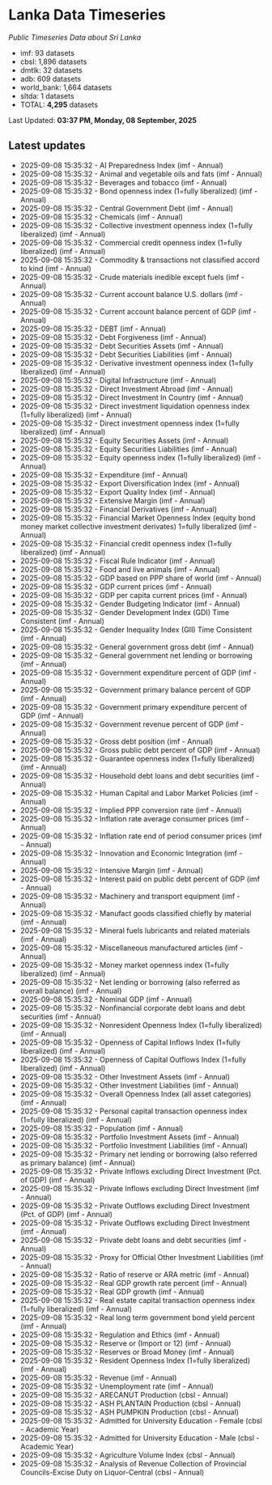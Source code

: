 # Lanka Data Timeseries
*Public Timeseries Data about Sri Lanka*

* imf: 93 datasets
* cbsl: 1,896 datasets
* dmtlk: 32 datasets
* adb: 609 datasets
* world_bank: 1,664 datasets
* sltda: 1 datasets
* TOTAL: **4,295** datasets

Last Updated: **03:37 PM, Monday, 08 September, 2025**

## Latest updates

* 2025-09-08 15:35:32 - AI Preparedness Index (imf - Annual)
* 2025-09-08 15:35:32 - Animal and vegetable oils and fats (imf - Annual)
* 2025-09-08 15:35:32 - Beverages and tobacco (imf - Annual)
* 2025-09-08 15:35:32 - Bond openness index (1=fully liberalized) (imf - Annual)
* 2025-09-08 15:35:32 - Central Government Debt (imf - Annual)
* 2025-09-08 15:35:32 - Chemicals (imf - Annual)
* 2025-09-08 15:35:32 - Collective investment openness index (1=fully liberalized) (imf - Annual)
* 2025-09-08 15:35:32 - Commercial credit openness index (1=fully liberalized) (imf - Annual)
* 2025-09-08 15:35:32 - Commodity & transactions not classified accord to kind (imf - Annual)
* 2025-09-08 15:35:32 - Crude materials inedible except fuels (imf - Annual)
* 2025-09-08 15:35:32 - Current account balance U.S. dollars (imf - Annual)
* 2025-09-08 15:35:32 - Current account balance percent of GDP (imf - Annual)
* 2025-09-08 15:35:32 - DEBT (imf - Annual)
* 2025-09-08 15:35:32 - Debt Forgiveness (imf - Annual)
* 2025-09-08 15:35:32 - Debt Securities Assets (imf - Annual)
* 2025-09-08 15:35:32 - Debt Securities Liabilities (imf - Annual)
* 2025-09-08 15:35:32 - Derivative investment openness index (1=fully liberalized) (imf - Annual)
* 2025-09-08 15:35:32 - Digital Infrastructure (imf - Annual)
* 2025-09-08 15:35:32 - Direct Investment Abroad (imf - Annual)
* 2025-09-08 15:35:32 - Direct Investment In Country (imf - Annual)
* 2025-09-08 15:35:32 - Direct investment liquidation openness index (1=fully liberalized) (imf - Annual)
* 2025-09-08 15:35:32 - Direct investment openness index (1=fully liberalized) (imf - Annual)
* 2025-09-08 15:35:32 - Equity Securities Assets (imf - Annual)
* 2025-09-08 15:35:32 - Equity Securities Liabilities (imf - Annual)
* 2025-09-08 15:35:32 - Equity openness index (1=fully liberalized) (imf - Annual)
* 2025-09-08 15:35:32 - Expenditure (imf - Annual)
* 2025-09-08 15:35:32 - Export Diversification Index (imf - Annual)
* 2025-09-08 15:35:32 - Export Quality Index (imf - Annual)
* 2025-09-08 15:35:32 - Extensive Margin (imf - Annual)
* 2025-09-08 15:35:32 - Financial Derivatives (imf - Annual)
* 2025-09-08 15:35:32 - Financial Market Openness Index (equity bond money market collective investment derivates) 1=fully liberalized (imf - Annual)
* 2025-09-08 15:35:32 - Financial credit openness index (1=fully liberalized) (imf - Annual)
* 2025-09-08 15:35:32 - Fiscal Rule Indicator (imf - Annual)
* 2025-09-08 15:35:32 - Food and live animals (imf - Annual)
* 2025-09-08 15:35:32 - GDP based on PPP share of world (imf - Annual)
* 2025-09-08 15:35:32 - GDP current prices (imf - Annual)
* 2025-09-08 15:35:32 - GDP per capita current prices (imf - Annual)
* 2025-09-08 15:35:32 - Gender Budgeting Indicator (imf - Annual)
* 2025-09-08 15:35:32 - Gender Development Index (GDI) Time Consistent (imf - Annual)
* 2025-09-08 15:35:32 - Gender Inequality Index (GII) Time Consistent (imf - Annual)
* 2025-09-08 15:35:32 - General government gross debt (imf - Annual)
* 2025-09-08 15:35:32 - General government net lending or borrowing (imf - Annual)
* 2025-09-08 15:35:32 - Government expenditure percent of GDP (imf - Annual)
* 2025-09-08 15:35:32 - Government primary balance percent of GDP (imf - Annual)
* 2025-09-08 15:35:32 - Government primary expenditure percent of GDP (imf - Annual)
* 2025-09-08 15:35:32 - Government revenue percent of GDP (imf - Annual)
* 2025-09-08 15:35:32 - Gross debt position (imf - Annual)
* 2025-09-08 15:35:32 - Gross public debt percent of GDP (imf - Annual)
* 2025-09-08 15:35:32 - Guarantee openness index (1=fully liberalized) (imf - Annual)
* 2025-09-08 15:35:32 - Household debt loans and debt securities (imf - Annual)
* 2025-09-08 15:35:32 - Human Capital and Labor Market Policies (imf - Annual)
* 2025-09-08 15:35:32 - Implied PPP conversion rate (imf - Annual)
* 2025-09-08 15:35:32 - Inflation rate average consumer prices (imf - Annual)
* 2025-09-08 15:35:32 - Inflation rate end of period consumer prices (imf - Annual)
* 2025-09-08 15:35:32 - Innovation and Economic Integration (imf - Annual)
* 2025-09-08 15:35:32 - Intensive Margin (imf - Annual)
* 2025-09-08 15:35:32 - Interest paid on public debt percent of GDP (imf - Annual)
* 2025-09-08 15:35:32 - Machinery and transport equipment (imf - Annual)
* 2025-09-08 15:35:32 - Manufact goods classified chiefly by material (imf - Annual)
* 2025-09-08 15:35:32 - Mineral fuels lubricants and related materials (imf - Annual)
* 2025-09-08 15:35:32 - Miscellaneous manufactured articles (imf - Annual)
* 2025-09-08 15:35:32 - Money market openness index (1=fully liberalized) (imf - Annual)
* 2025-09-08 15:35:32 - Net lending or borrowing (also referred as overall balance) (imf - Annual)
* 2025-09-08 15:35:32 - Nominal GDP (imf - Annual)
* 2025-09-08 15:35:32 - Nonfinancial corporate debt loans and debt securities (imf - Annual)
* 2025-09-08 15:35:32 - Nonresident Openness Index (1=fully liberalized) (imf - Annual)
* 2025-09-08 15:35:32 - Openness of Capital Inflows Index (1=fully liberalized) (imf - Annual)
* 2025-09-08 15:35:32 - Openness of Capital Outflows Index (1=fully liberalized) (imf - Annual)
* 2025-09-08 15:35:32 - Other Investment Assets (imf - Annual)
* 2025-09-08 15:35:32 - Other Investment Liabilities (imf - Annual)
* 2025-09-08 15:35:32 - Overall Openness Index (all asset categories) (imf - Annual)
* 2025-09-08 15:35:32 - Personal capital transaction openness index (1=fully liberalized) (imf - Annual)
* 2025-09-08 15:35:32 - Population (imf - Annual)
* 2025-09-08 15:35:32 - Portfolio Investment Assets (imf - Annual)
* 2025-09-08 15:35:32 - Portfolio Investment Liabilities (imf - Annual)
* 2025-09-08 15:35:32 - Primary net lending or borrowing (also referred as primary balance) (imf - Annual)
* 2025-09-08 15:35:32 - Private Inflows excluding Direct Investment (Pct. of GDP) (imf - Annual)
* 2025-09-08 15:35:32 - Private Inflows excluding Direct Investment (imf - Annual)
* 2025-09-08 15:35:32 - Private Outflows excluding Direct Investment (Pct. of GDP) (imf - Annual)
* 2025-09-08 15:35:32 - Private Outflows excluding Direct Investment (imf - Annual)
* 2025-09-08 15:35:32 - Private debt loans and debt securities (imf - Annual)
* 2025-09-08 15:35:32 - Proxy for Official Other Investment Liabilities (imf - Annual)
* 2025-09-08 15:35:32 - Ratio of reserve or ARA metric (imf - Annual)
* 2025-09-08 15:35:32 - Real GDP growth rate percent (imf - Annual)
* 2025-09-08 15:35:32 - Real GDP growth (imf - Annual)
* 2025-09-08 15:35:32 - Real estate capital transaction openness index (1=fully liberalized) (imf - Annual)
* 2025-09-08 15:35:32 - Real long term government bond yield percent (imf - Annual)
* 2025-09-08 15:35:32 - Regulation and Ethics (imf - Annual)
* 2025-09-08 15:35:32 - Reserve or (Import or 12) (imf - Annual)
* 2025-09-08 15:35:32 - Reserves or Broad Money (imf - Annual)
* 2025-09-08 15:35:32 - Resident Openness Index (1=fully liberalized) (imf - Annual)
* 2025-09-08 15:35:32 - Revenue (imf - Annual)
* 2025-09-08 15:35:32 - Unemployment rate (imf - Annual)
* 2025-09-08 15:35:32 - ARECANUT Production (cbsl - Annual)
* 2025-09-08 15:35:32 - ASH PLANTAIN Production (cbsl - Annual)
* 2025-09-08 15:35:32 - ASH PUMPKIN Production (cbsl - Annual)
* 2025-09-08 15:35:32 - Admitted for University Education - Female (cbsl - Academic Year)
* 2025-09-08 15:35:32 - Admitted for University Education - Male (cbsl - Academic Year)
* 2025-09-08 15:35:32 - Agriculture Volume Index (cbsl - Annual)
* 2025-09-08 15:35:32 - Analysis of Revenue Collection of Provincial Councils-Excise Duty on Liquor-Central (cbsl - Annual)